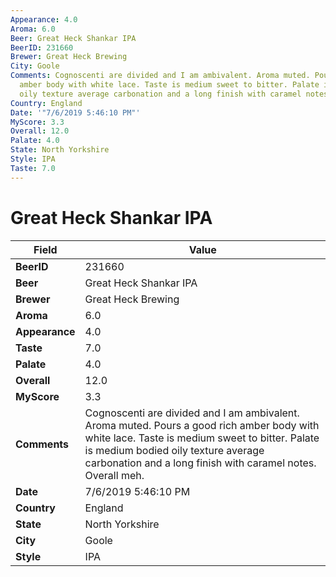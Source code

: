 ```yaml
---
Appearance: 4.0
Aroma: 6.0
Beer: Great Heck Shankar IPA
BeerID: 231660
Brewer: Great Heck Brewing
City: Goole
Comments: Cognoscenti are divided and I am ambivalent. Aroma muted. Pours a good rich
  amber body with white lace. Taste is medium sweet to bitter. Palate is medium bodied
  oily texture average carbonation and a long finish with caramel notes. Overall meh.
Country: England
Date: '"7/6/2019 5:46:10 PM"'
MyScore: 3.3
Overall: 12.0
Palate: 4.0
State: North Yorkshire
Style: IPA
Taste: 7.0
---
```


# Great Heck Shankar IPA

| Field         | Value |
|---------------|-------|
| **BeerID** | 231660 |
| **Beer** | Great Heck Shankar IPA |
| **Brewer** | Great Heck Brewing |
| **Aroma** | 6.0 |
| **Appearance** | 4.0 |
| **Taste** | 7.0 |
| **Palate** | 4.0 |
| **Overall** | 12.0 |
| **MyScore** | 3.3 |
| **Comments** | Cognoscenti are divided and I am ambivalent. Aroma muted. Pours a good rich amber body with white lace. Taste is medium sweet to bitter. Palate is medium bodied oily texture average carbonation and a long finish with caramel notes. Overall meh. |
| **Date** | 7/6/2019 5:46:10 PM |
| **Country** | England |
| **State** | North Yorkshire |
| **City** | Goole |
| **Style** | IPA |
